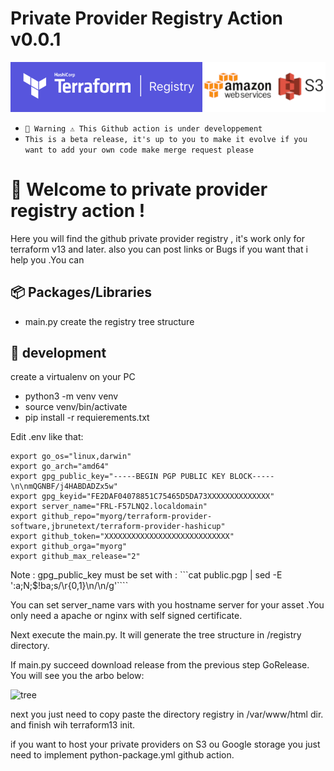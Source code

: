 # Private Provider Registry Action v0.0.1

![registry](img/registry.png)

* `🚧 Warning ⚠️ This Github action is under developpement `
* `This is a beta release, it's up to you to make it evolve if you want to add your own code make merge request please`

# 👋 Welcome to private provider registry action !
Here you will find the github private provider registry , it's work only for terraform v13 and later.
also you can post links or Bugs if you want that i help you .You can 


## 📦 Packages/Libraries

* main.py create the registry tree structure

## 🔨 development 

create a virtualenv on your PC
* python3 -m venv venv
* source venv/bin/activate 
* pip install -r requierements.txt

Edit .env like that:
```
export go_os="linux,darwin"
export go_arch="amd64"
export gpg_public_key="-----BEGIN PGP PUBLIC KEY BLOCK-----\n\nmQGNBF/j4HABDADZx5w"
export gpg_keyid="FE2DAF04078851C75465D5DA73XXXXXXXXXXXXXX"
export server_name="FRL-F57LNQ2.localdomain"
export github_repo="myorg/terraform-provider-software,jbrunetext/terraform-provider-hashicup"
export github_token="XXXXXXXXXXXXXXXXXXXXXXXXXXXX"
export github_orga="myorg"
export github_max_release="2"
````

Note : gpg_public_key must be set with :
```cat public.pgp | sed -E ':a;N;$!ba;s/\r{0,1}\n/\\n/g'````

You can set server_name vars with you hostname server for your asset .You only need a apache or nginx with self signed certificate.

Next execute the main.py. It will generate the tree structure in /registry directory.

If main.py succeed download release from the previous step GoRelease. You will see you the arbo below:

![tree](img/treestructure.png)

next you just need to copy paste the directory registry in /var/www/html dir.
and finish wih terraform13 init.


if you want to host your private providers on S3 ou Google storage you just need to implement python-package.yml github action.